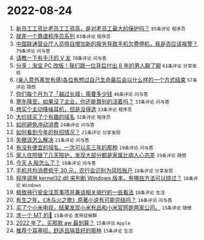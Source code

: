 # 2022-08-24

1. [新员工工资比老员工工资高，是对老员工最大的保护吗？](https://www.v2ex.com/t/874950) `85条评论` `程序员`
1. [就差一个靠谱程序员系列](https://www.v2ex.com/t/874972) `83条评论` `程序员`
1. [中国联通营业厅人员擅自增加新的服务导致手机欠费停机，我是否应该报警？](https://www.v2ex.com/t/875036) `79条评论` `问与答`
1. [请教一下有手汗的 V 友](https://www.v2ex.com/t/874989) `70条评论` `问与答`
1. [分享：淘宝 PC 改版！我们跟一位背后付出 6 年的男人聊了聊](https://www.v2ex.com/t/874992) `61条评论` `分享发现`
1. [(亲人意外离世有感)各位有想过自己生命最后会以什么样的一个方式结束](https://www.v2ex.com/t/874969) `57条评论` `随想`
1. [你们每个月为了「越过长城」需要多少钱](https://www.v2ex.com/t/875097) `46条评论` `问与答`
1. [寒冬降至，如果没了主业，你还能靠别的活着吗？](https://www.v2ex.com/t/875014) `33条评论` `问与答`
1. [想买个主动降噪耳机，但是没得选](https://www.v2ex.com/t/875009) `33条评论` `程序员`
1. [大价钱买了个有趣的域名](https://www.v2ex.com/t/874959) `32条评论` `程序员`
1. [如何避免冲动消费](https://www.v2ex.com/t/875021) `24条评论` `问与答`
1. [如何看到今年的秋招情况？](https://www.v2ex.com/t/875031) `21条评论` `分享发现`
1. [失眠该怎么解决](https://www.v2ex.com/t/874964) `21条评论` `问与答`
1. [有没有便宜的域名，一次可以买三年的那种](https://www.v2ex.com/t/874983) `19条评论` `问与答`
1. [家人住院做了几天陪护，发现大部分都是家属比病人心态差](https://www.v2ex.com/t/874978) `19条评论` `随想`
1. [今天 A 股怎么了？](https://www.v2ex.com/t/875084) `18条评论` `问与答`
1. [手机月均消费低于 30 元，农行会识别为风险账户](https://www.v2ex.com/t/875056) `18条评论` `分享发现`
1. [程序调用 kernel32.dll 来判断 Windows 版本，有哪些方法可以绕过？](https://www.v2ex.com/t/875026) `18条评论` `Windows`
1. [极致骑行安全注意事项并兼谈相关骑行的一些看法](https://www.v2ex.com/t/874948) `18条评论` `生活`
1. [有生之年，《冰与火之歌》原著小说有可能完结吗？](https://www.v2ex.com/t/874947) `16条评论` `问与答`
1. [买了个小米电视，结果发现小米有品和小米官网是两家公司。](https://www.v2ex.com/t/875038) `15条评论` `随想`
1. [求一个 MT 的💊](https://www.v2ex.com/t/875011) `15条评论` `宽带症候群`
1. [2022 年了，买那款 aw 最划算？](https://www.v2ex.com/t/875001) `15条评论` `Apple`
1. [推荐个耳塞呗，舒适且隔音好的那种](https://www.v2ex.com/t/874962) `15条评论` `生活`
